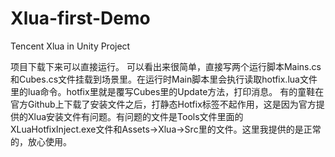 # Xlua-first-Demo
Tencent Xlua in Unity Project

项目下载下来可以直接运行。
可以看出来很简单，直接写两个运行脚本Mains.cs和Cubes.cs文件挂载到场景里。在运行时Main脚本里会执行读取hotfix.lua文件里的lua命令。hotfix里就是覆写Cubes里的Update方法，打印消息。
有的童鞋在官方Github上下载了安装文件之后，打静态Hotfix标签不起作用，这是因为官方提供的Xlua安装文件有问题。有问题的文件是Tools文件里面的XLuaHotfixInject.exe文件和Assets->Xlua->Src里的文件。这里我提供的是正常的，放心使用。
